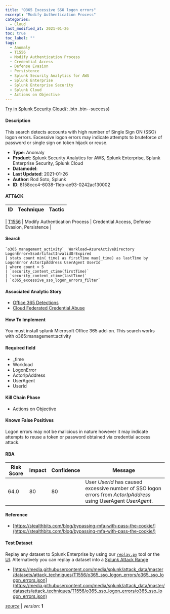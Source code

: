 ```yaml
---
title: "O365 Excessive SSO logon errors"
excerpt: "Modify Authentication Process"
categories:
  - Cloud
last_modified_at: 2021-01-26
toc: true
toc_label: ""
tags:
  - Anomaly
  - T1556
  - Modify Authentication Process
  - Credential Access
  - Defense Evasion
  - Persistence
  - Splunk Security Analytics for AWS
  - Splunk Enterprise
  - Splunk Enterprise Security
  - Splunk Cloud
  - Actions on Objective
---
```




[Try in Splunk Security Cloud](https://www.splunk.com/en_us/cyber-security.html){: .btn .btn--success}

#### Description

This search detects accounts with high number of Single Sign ON (SSO) logon errors. Excessive logon errors may indicate attempts to bruteforce of password or single sign on token hijack or reuse.

- **Type**: Anomaly
- **Product**: Splunk Security Analytics for AWS, Splunk Enterprise, Splunk Enterprise Security, Splunk Cloud
- **Datamodel**: 
- **Last Updated**: 2021-01-26
- **Author**: Rod Soto, Splunk
- **ID**: 8158ccc4-6038-11eb-ae93-0242ac130002


#### ATT&CK

| ID          | Technique   | Tactic         |
| ----------- | ----------- |--------------- |

| [T1556](https://attack.mitre.org/techniques/T1556/) | Modify Authentication Process | Credential Access, Defense Evasion, Persistence |





#### Search

```
`o365_management_activity`  Workload=AzureActiveDirectory LogonError=SsoArtifactInvalidOrExpired 
| stats count min(_time) as firstTime max(_time) as lastTime by LogonError ActorIpAddress UserAgent UserId 
| where count > 5 
| `security_content_ctime(firstTime)`
| `security_content_ctime(lastTime)` 
| `o365_excessive_sso_logon_errors_filter`
```

#### Associated Analytic Story
* [Office 365 Detections](/stories/office_365_detections)
* [Cloud Federated Credential Abuse](/stories/cloud_federated_credential_abuse)


#### How To Implement
You must install splunk Microsoft Office 365 add-on. This search works with o365:management:activity

#### Required field
* _time
* Workload
* LogonError
* ActorIpAddress
* UserAgent
* UserId


#### Kill Chain Phase
* Actions on Objective


#### Known False Positives
Logon errors may not be malicious in nature however it may indicate attempts to reuse a token or password obtained via credential access attack.


#### RBA

| Risk Score  | Impact      | Confidence   | Message      |
| ----------- | ----------- |--------------|--------------|
| 64.0 | 80 | 80 | User $UserId$ has caused excessive number of SSO logon errors from $ActorIpAddress$ using UserAgent $UserAgent$. |




#### Reference

* [https://stealthbits.com/blog/bypassing-mfa-with-pass-the-cookie/](https://stealthbits.com/blog/bypassing-mfa-with-pass-the-cookie/)



#### Test Dataset
Replay any dataset to Splunk Enterprise by using our [`replay.py`](https://github.com/splunk/attack_data#using-replaypy) tool or the [UI](https://github.com/splunk/attack_data#using-ui).
Alternatively you can replay a dataset into a [Splunk Attack Range](https://github.com/splunk/attack_range#replay-dumps-into-attack-range-splunk-server)

* [https://media.githubusercontent.com/media/splunk/attack_data/master/datasets/attack_techniques/T1556/o365_sso_logon_errors/o365_sso_logon_errors.json](https://media.githubusercontent.com/media/splunk/attack_data/master/datasets/attack_techniques/T1556/o365_sso_logon_errors/o365_sso_logon_errors.json)



[*source*](https://github.com/splunk/security_content/tree/develop/detections/cloud/o365_excessive_sso_logon_errors.yml) \| *version*: **1**